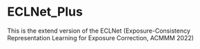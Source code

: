 # ECLNet_Plus
This is the extend version of the ECLNet (Exposure-Consistency Representation Learning for Exposure Correction, ACMMM 2022)

